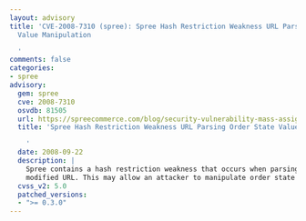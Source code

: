 ```yaml
---
layout: advisory
title: 'CVE-2008-7310 (spree): Spree Hash Restriction Weakness URL Parsing Order State
  Value Manipulation

  '
comments: false
categories:
- spree
advisory:
  gem: spree
  cve: 2008-7310
  osvdb: 81505
  url: https://spreecommerce.com/blog/security-vulnerability-mass-assignment
  title: 'Spree Hash Restriction Weakness URL Parsing Order State Value Manipulation

    '
  date: 2008-09-22
  description: |
    Spree contains a hash restriction weakness that occurs when parsing a
    modified URL. This may allow an attacker to manipulate order state values.
  cvss_v2: 5.0
  patched_versions:
  - ">= 0.3.0"
---
```

